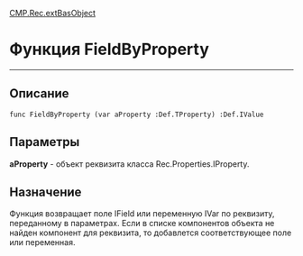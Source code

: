 ﻿---
Link: CMP.Rec.extBasObject.@FieldByProperty
---

<!---  Навигация
[Имя проекта](#) :
-->
[CMP.Rec.extBasObject](Default)

# Функция FieldByProperty
---

## Описание

    func FieldByProperty (var aProperty :Def.TProperty) :Def.IValue

## Параметры

**aProperty**  - объект реквизита класса Rec.Properties.IProperty.

<!--
## Аргументы{#Args}

### Аргумент1

Описание аргумента 1
-->

## Назначение

Функция возвращает поле IField или переменную IVar по реквизиту, переданному в параметрах. Если в списке компонентов объекта не найден компонент для реквизита, то добавлется соответствующее поле или переменная.

<!--
## Пример

    FieldByProperty...
-->


